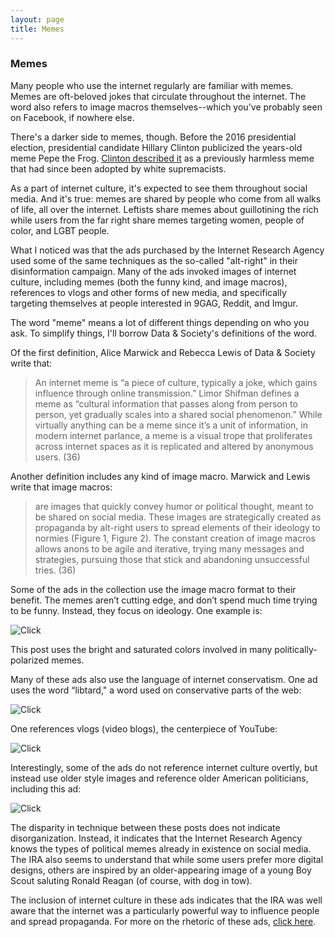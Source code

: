 ```yaml
---
layout: page
title: Memes
---
```


### Memes

Many people who use the internet regularly are familiar with memes. Memes are oft-beloved jokes that circulate throughout the internet. The word also refers to image macros themselves--which you've probably seen on Facebook, if nowhere else. 

There's a darker side to memes, though. Before the 2016 presidential election, presidential candidate Hillary Clinton publicized the years-old meme Pepe the Frog. [Clinton described it](https://www.theverge.com/2016/9/15/12926976/hillary-clinton-trump-pepe-the-frog-alt-right-explainer) as a previously harmless meme that had since been adopted by white supremacists. 

As a part of internet culture, it's expected to see them throughout social media. And it's true: memes are shared by people who come from all walks of life, all over the internet. Leftists share memes about guillotining the rich while users from the far right share memes targeting women, people of color, and LGBT people. 

What I noticed was that the ads purchased by the Internet Research Agency used some of the same techniques as the so-called "alt-right" in their disinformation campaign. Many of the ads invoked images of internet culture, including memes (both the funny kind, and image macros), references to vlogs and other forms of new media, and specifically targeting themselves at people interested in 9GAG, Reddit, and Imgur. 

The word "meme" means a lot of different things depending on who you ask. To simplify things, I'll borrow Data & Society's definitions of the word.

Of the first definition, Alice Marwick and Rebecca Lewis of Data & Society write that:

> An internet meme is “a piece of culture, typically a joke, which gains influence through online transmission.” Limor Shifman defines a meme as “cultural information that passes along from person to person, yet gradually scales into a shared social phenomenon.” While virtually anything can be a meme since it’s a unit of information, in modern internet parlance, a meme is a visual trope that proliferates across internet spaces as it is replicated and altered by anonymous users. (36)


Another definition includes any kind of image macro. Marwick and Lewis write that image macros:

> are images that quickly convey humor or political thought, meant to be shared on social media. These images are strategically created as propaganda by alt-right users to spread elements of their ideology to normies (Figure 1, Figure 2). The constant creation of image macros allows anons to be agile and iterative, trying many messages and strategies, pursuing those that stick and abandoning unsuccessful tries. (36)

Some of the ads in the collection use the image macro format to their benefit. The memes aren’t cutting edge, and don’t spend much time trying to be funny. Instead, they focus on ideology. One example is:

![Click](https://mith.umd.edu/irads/files/original/507fabdaae19465b7b81bf8624a13422.png)

This post uses the bright and saturated colors involved in many politically-polarized memes. 

Many of these ads also use the language of internet conservatism. One ad uses the word “libtard," a word used on conservative parts of the web:

![Click](https://mith.umd.edu/irads/files/original/3c8d22c35adb8662f2c5a47e49ed0a9b.png)

One references vlogs (video blogs), the centerpiece of YouTube: 

![Click](https://mith.umd.edu/irads/files/original/ea77ebd41bbb6010e746080cd0fad163.png)

Interestingly, some of the ads do not reference internet culture overtly, but instead use older style images and reference older American politicians, including this ad:

![Click](https://mith.umd.edu/irads/files/original/4589fedc3dc2e3941429f422f3c0d9c9.png)

The disparity in technique between these posts does not indicate disorganization. Instead, it indicates that the Internet Research Agency knows the types of political memes already in existence on social media. The IRA also seems to understand that while some users prefer more digital designs, others are inspired by an older-appearing image of a young Boy Scout saluting Ronald Reagan (of course, with dog in tow).

The inclusion of internet culture in these ads indicates that the IRA was well aware that the internet was a particularly powerful way to influence people and spread propaganda. For more on the rhetoric of these ads, [click here](https://isawil.github.io/russian-ads/rhetoric).
